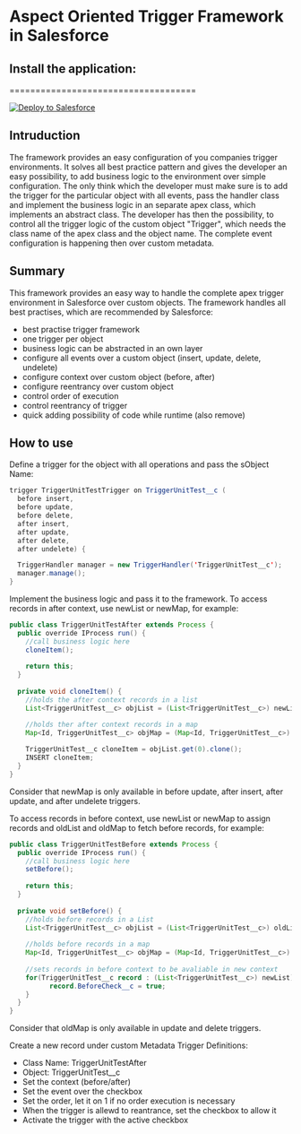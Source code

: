# Aspect Oriented Trigger Framework in Salesforce
## Install the application:
====================================
 
<a href="https://githubsfdeploy.herokuapp.com?owner=behni&amp;repo=TriggerFramework">
  <img src="https://raw.githubusercontent.com/afawcett/githubsfdeploy/master/src/main/webapp/resources/img/deploy.png" alt="Deploy to Salesforce" />
</a>

## Intruduction
The framework provides an easy configuration of you companies trigger environments. It solves all best practice pattern and gives the developer an easy possibility, to add business logic to the environment over simple configuration. The only think which the developer must make sure is to add the trigger for the particular object with all events, pass the handler class and implement the business logic in an separate apex class, which implements an abstract class. The developer has then the possibility, to control all the trigger logic of the custom object "Trigger", which needs the class name of the apex class and the object name. The complete event configuration is happening then over custom metadata.

## Summary
This framework provides an easy way to handle the complete apex trigger environment in Salesforce over custom objects. The framework handles all best practises, which are recommended by Salesforce:
* best practise trigger framework
* one trigger per object
* business logic can be abstracted in an own layer
* configure all events over a custom object (insert, update, delete, undelete)
* configure context over custom object (before, after)
* configure reentrancy over custom object
* control order of execution
* control reentrancy of trigger
* quick adding possibility of code while runtime (also remove)

## How to use
Define a trigger for the object with all operations and pass the sObject Name:
```java
trigger TriggerUnitTestTrigger on TriggerUnitTest__c (
  before insert, 
  before update, 
  before delete, 
  after insert, 
  after update, 
  after delete, 
  after undelete) {

  TriggerHandler manager = new TriggerHandler('TriggerUnitTest__c');
  manager.manage();
}
```

Implement the business logic and pass it to the framework.
To access records in after context, use newList or newMap, for example:
```java
public class TriggerUnitTestAfter extends Process {
  public override IProcess run() {
    //call business logic here
    cloneItem();
  
    return this;
  }
  
  private void cloneItem() {
    //holds the after context records in a list
    List<TriggerUnitTest__c> objList = (List<TriggerUnitTest__c>) newList;

    //holds ther after context records in a map
    Map<Id, TriggerUnitTest__c> objMap = (Map<Id, TriggerUnitTest__c>) newMap;
      
    TriggerUnitTest__c cloneItem = objList.get(0).clone();
    INSERT cloneItem;
  }
}
```
Consider that newMap is only available in before update, after insert, after update, and after undelete triggers.

To access records in before context, use newList or newMap to assign records and oldList and oldMap to fetch before records, for example:
```java
public class TriggerUnitTestBefore extends Process {
  public override IProcess run() {
    //call business logic here
    setBefore();
  
    return this;
  }
  
  private void setBefore() {
    //holds before records in a List
    List<TriggerUnitTest__c> objList = (List<TriggerUnitTest__c>) oldList;
      
    //holds before records in a map
    Map<Id, TriggerUnitTest__c> objMap = (Map<Id, TriggerUnitTest__c>) oldMap;
      
    //sets records in before context to be avaliable in new context
    for(TriggerUnitTest__c record : (List<TriggerUnitTest__c>) newList) {
          record.BeforeCheck__c = true;
    }
  }
}
```
Consider that oldMap is only available in update and delete triggers.

Create a new record under custom Metadata Trigger Definitions:
* Class Name: TriggerUnitTestAfter
* Object: TriggerUnitTest__c
* Set the context (before/after)
* Set the event over the checkbox
* Set the order, let it on 1 if no order execution is necessary
* When the trigger is allewd to reantrance, set the checkbox to allow it
* Activate the trigger with the active checkbox
